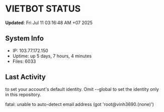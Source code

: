 # VIETBOT STATUS
**Updated**: Fri Jul 11 03:16:48 AM +07 2025

## System Info
- IP: 103.77.172.150
- Uptime: up 5 days, 7 hours, 4 minutes
- Files: 6033

## Last Activity

to set your account's default identity.
Omit --global to set the identity only in this repository.

fatal: unable to auto-detect email address (got 'root@vinh3690.(none)')
